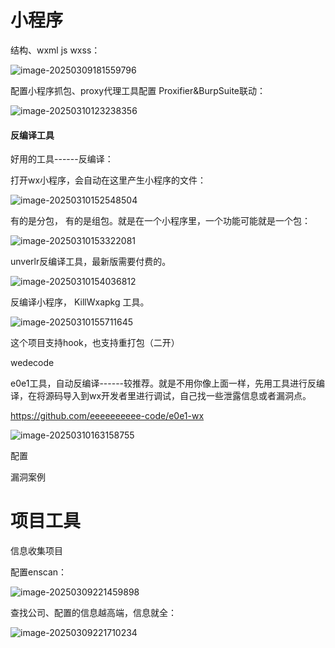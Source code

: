 
# 小程序

结构、wxml  js wxss：

![image-20250309181559796](https://cdn.jsdelivr.net/gh/maybeyjb/maybe/img/202506121451895.png)

  配置小程序抓包、proxy代理工具配置	Proxifier&BurpSuite联动：

![image-20250310123238356](https://cdn.jsdelivr.net/gh/maybeyjb/maybe/img/202506121451896.png)

#### 反编译工具

  好用的工具------反编译：

打开wx小程序，会自动在这里产生小程序的文件：

![image-20250310152548504](https://cdn.jsdelivr.net/gh/maybeyjb/maybe/img/202506121451897.png)

有的是分包， 有的是组包。就是在一个小程序里，一个功能可能就是一个包：

![image-20250310153322081](https://cdn.jsdelivr.net/gh/maybeyjb/maybe/img/202506121451898.png)

unverlr反编译工具，最新版需要付费的。

![image-20250310154036812](https://cdn.jsdelivr.net/gh/maybeyjb/maybe/img/202506121451899.png)

  反编译小程序，  KillWxapkg 工具。

![image-20250310155711645](https://cdn.jsdelivr.net/gh/maybeyjb/maybe/img/202506121451900.png)

这个项目支持hook，也支持重打包（二开）

wedecode

e0e1工具，自动反编译------较推荐。就是不用你像上面一样，先用工具进行反编译，在将源码导入到wx开发者里进行调试，自己找一些泄露信息或者漏洞点。

https://github.com/eeeeeeeeee-code/e0e1-wx

![image-20250310163158755](https://cdn.jsdelivr.net/gh/maybeyjb/maybe/img/202506121451901.png)

  配置

  漏洞案例

# 项目工具

信息收集项目

  配置enscan：

![image-20250309221459898](https://cdn.jsdelivr.net/gh/maybeyjb/maybe/img/202506121451902.png)

查找公司、配置的信息越高端，信息就全：

![image-20250309221710234](https://cdn.jsdelivr.net/gh/maybeyjb/maybe/img/202506121451903.png)

